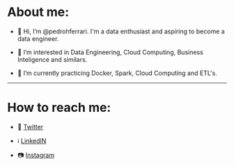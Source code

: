 # About me:
- 👋 Hi, I’m @pedrohferrari. I'm a data enthusiast and aspiring to become a data engineer.

- 👀 I’m interested in Data Engineering, Cloud Computing, Business Inteligence and similars.

- 🌱 I’m currently practicing Docker, Spark, Cloud Computing and ETL's.
---
# **How to reach me:**
- 🐤 [Twitter](https://twitter.com/ph_ferrari9)

-  ℹ️  [LinkedIN](https://www.linkedin.com/in/pedro-henrique-ferrari-27a4391a3/)

- 📷 [Instagram](https://instagram.com/ph_ferrari)

<!---
pedrohferrari/pedrohferrari is a ✨ special ✨ repository because its `README.md` (this file) appears on your GitHub profile.
You can click the Preview link to take a look at your changes.
--->
